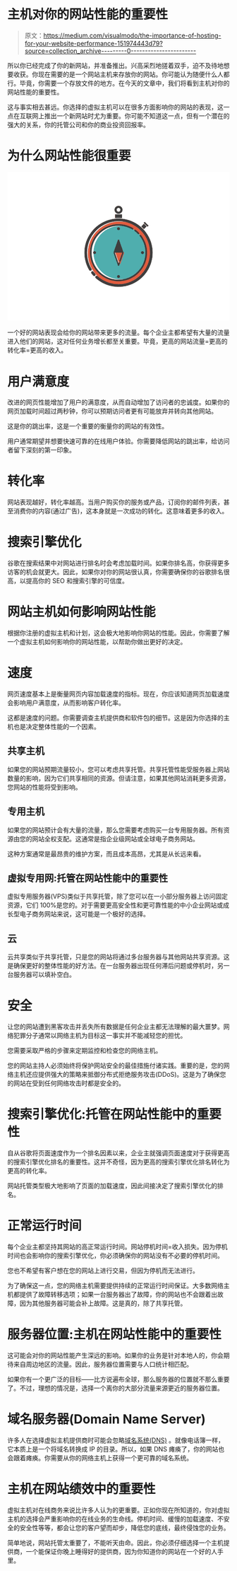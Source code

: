# 主机对你的网站性能的重要性

> 原文：<https://medium.com/visualmodo/the-importance-of-hosting-for-your-website-performance-151974443d79?source=collection_archive---------0----------------------->

所以你已经完成了你的新网站，并准备推出。兴高采烈地搓着双手，迫不及待地想要收获。你现在需要的是一个网站主机来存放你的网站。你可能认为随便什么人都行。毕竟，你需要一个存放文件的地方。在今天的文章中，我们将看到主机对你的网站性能的重要性。

这与事实相去甚远。你选择的虚拟主机可以在很多方面影响你的网站的表现，这一点在互联网上推出一个新网站时尤为重要。你可能不知道这一点，但有一个潜在的强大的关系，你的托管公司和你的商业投资回报率。

# 为什么网站性能很重要

![](img/0d8839512667c5f3076c0f3dea164b22.png)

一个好的网站表现会给你的网站带来更多的流量。每个企业主都希望有大量的流量进入他们的网站，这对任何业务增长都至关重要。毕竟，更高的网站流量=更高的转化率=更高的收入。

# 用户满意度

改进的网页性能增加了用户的满意度，从而自动增加了访问者的忠诚度。如果你的网页加载时间超过两秒钟，你可以预期访问者更有可能放弃并转向其他网站。

这是你的跳出率，这是一个重要的衡量你的网站的有效性。

用户通常期望并想要快速可靠的在线用户体验。你需要降低网站的跳出率，给访问者留下深刻的第一印象。

# 转化率

网站表现越好，转化率越高。当用户购买你的服务或产品，订阅你的邮件列表，甚至消费你的内容(通过广告)，这本身就是一次成功的转化。这意味着更多的收入。

# 搜索引擎优化

谷歌在搜索结果中对网站进行排名时会考虑加载时间。如果你排名高，你获得更多访客的机会就更大。因此，如果你对你的网站很认真，你需要确保你的谷歌排名很高，以提高你的 SEO 和搜索引擎的可信度。

# 网站主机如何影响网站性能

根据你注册的虚拟主机和计划，这会极大地影响你网站的性能。因此，你需要了解一个虚拟主机如何影响你的网站性能，以帮助你做出更好的决定。

# 速度

网页速度基本上是衡量网页内容加载速度的指标。现在，你应该知道网页加载速度会影响用户满意度，从而影响客户转化率。

这都是速度的问题。你需要调查主机提供商和软件包的细节。这是因为你选择的主机也是决定整体性能的一个因素。

## 共享主机

如果您的网站预期流量较小，您可以考虑共享托管。共享托管性能受服务器上网站数量的影响，因为它们共享相同的资源。但请注意，如果其他网站消耗更多资源，您网站的性能将受到影响。

## 专用主机

如果您的网站预计会有大量的流量，那么您需要考虑购买一台专用服务器。所有资源由您的网站全权支配。这通常是指企业级网站或全球电子商务网站。

这种方案通常是最昂贵的维护方案，而且成本高昂，尤其是从长远来看。

## 虚拟专用网:托管在网站性能中的重要性

虚拟专用服务器(VPS)类似于共享托管，除了您可以在一小部分服务器上访问固定资源，它们 100%是您的。对于需要更高安全性和更可靠性能的中小企业网站或成长型电子商务网站来说，这可能是一个极好的选择。

## 云

云共享类似于共享托管，只是您的网站将通过多台服务器与其他网站共享资源。这是确保更好的整体性能的好方法。在一台服务器出现任何滞后问题或停机时，另一台服务器可以填补空白。

# 安全

让您的网站遭到黑客攻击并丢失所有数据是任何企业主都无法理解的最大噩梦。网络犯罪分子通常以网络主机为目标这一事实并不能减轻您的担忧。

您需要采取严格的步骤来定期监控和检查您的网络主机。

您的网站主持人必须始终将保护网站安全的最佳措施付诸实践。重要的是，您的网络主机还应提供强大的策略来抵御分布式拒绝服务攻击(DDoS)。这是为了确保您的网站在受到任何网络攻击时都是安全的。

# 搜索引擎优化:托管在网站性能中的重要性

自从谷歌将页面速度作为一个排名因素以来，企业主就强调页面速度对于获得更高的搜索引擎优化排名的重要性。这并不奇怪，因为更高的搜索引擎优化排名转化为更高的转化率。

网站托管类型极大地影响了页面的加载速度，因此间接决定了搜索引擎优化的排名。

# 正常运行时间

每个企业主都坚持其网站的高正常运行时间。网站停机时间=收入损失。因为停机时间也会影响你的搜索引擎优化，你必须确保你的网站没有不必要的停机时间。

您也不希望有客户想在您的网站上进行交易，但因为停机而无法进行。

为了确保这一点，您的网络主机需要提供持续的正常运行时间保证。大多数网络主机都提供了故障转移选项；如果一台服务器出了故障，你的网站也不会跟着出故障，因为其他服务器可能会补上故障。这是真的，除了共享托管。

# 服务器位置:主机在网站性能中的重要性

这可能会对你的网站性能产生深远的影响。如果你的业务是针对本地人的，你会期待来自周边地区的流量。因此，服务器位置需要与人口统计相匹配。

如果你有一个更广泛的目标——比方说遍布全球，那么服务器的位置就不那么重要了。不过，理想的情况是，选择一个离你的大部分流量来源更近的服务器位置。

# 域名服务器(Domain Name Server)

许多人在选择虚拟主机提供商时可能会忽略[域名系统(DNS)](https://visualmodo.com/differences-between-web-hosting-and-domain-name/) 。就像电话簿一样，它本质上是一个将域名转换成 IP 的目录。所以，如果 DNS 瘫痪了，你的网站也会跟着瘫痪。你需要从你的网络主机上获得一个更可靠的域名系统。

# 主机在网站绩效中的重要性

虚拟主机对在线商务来说比许多人认为的更重要。正如你现在所知道的，你对虚拟主机的选择会严重影响你的在线业务的生命线。停机时间、缓慢的加载速度、不安全的安全性等等，都会让您的客户望而却步，降低您的底线，最终侵蚀您的业务。

简单地说，网站托管太重要了，不能听天由命。因此，你必须仔细选择一个主机提供商，一个能保证你晚上睡得好的提供商，因为你知道你的网站在一个好的人手里。